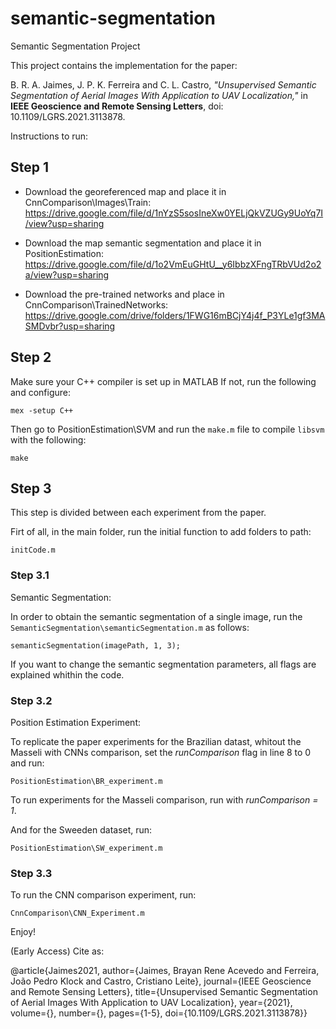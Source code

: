 # semantic-segmentation
Semantic Segmentation Project 

This project contains the implementation for the paper:

B. R. A. Jaimes, J. P. K. Ferreira and C. L. Castro, *"Unsupervised Semantic Segmentation of Aerial Images With Application to UAV Localization,"* in **IEEE Geoscience and Remote Sensing Letters**, doi: 10.1109/LGRS.2021.3113878.

Instructions to run:

## Step 1

* Download the georeferenced map and place it in CnnComparison\Images\Train:
https://drive.google.com/file/d/1nYzS5sosIneXw0YELjQkVZUGy9UoYq7I/view?usp=sharing

* Download the map semantic segmentation and place it in PositionEstimation:
https://drive.google.com/file/d/1o2VmEuGHtU__y6IbbzXFngTRbVUd2o2a/view?usp=sharing

* Download the pre-trained networks and place in CnnComparison\TrainedNetworks:
https://drive.google.com/drive/folders/1FWG16mBCjY4j4f_P3YLe1gf3MASMDvbr?usp=sharing

## Step 2

Make sure your C++ compiler is set up in MATLAB
If not, run the following and configure:

`mex -setup C++`

Then go to PositionEstimation\SVM and run the `make.m` file to compile `libsvm` with the following:

`make`

## Step 3

This step is divided between each experiment from the paper.

Firt of all, in the main folder, run the initial function to add folders to path:

`initCode.m`

### Step 3.1

Semantic Segmentation:

In order to obtain the semantic segmentation of a single image, run the `SemanticSegmentation\semanticSegmentation.m` as follows:

`semanticSegmentation(imagePath, 1, 3);`

If you want to change the semantic segmentation parameters, all flags are explained whithin the code.

### Step 3.2

Position Estimation Experiment:

To replicate the paper experiments for the Brazilian datast, whitout the Masseli with CNNs comparison, set the *runComparison* flag in line 8 to 0 and run:

`PositionEstimation\BR_experiment.m`

To run experiments for the Masseli comparison, run with *runComparison = 1*.

And for the Sweeden dataset, run:

`PositionEstimation\SW_experiment.m`

### Step 3.3

To run the CNN comparison experiment, run:

`CnnComparison\CNN_Experiment.m`

Enjoy!


(Early Access) Cite as:

@article{Jaimes2021,
  author={Jaimes, Brayan Rene Acevedo and Ferreira, João Pedro Klock and Castro, Cristiano Leite},
  journal={IEEE Geoscience and Remote Sensing Letters}, 
  title={Unsupervised Semantic Segmentation of Aerial Images With Application to UAV Localization}, 
  year={2021},
  volume={},
  number={},
  pages={1-5},
  doi={10.1109/LGRS.2021.3113878}}
